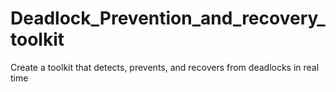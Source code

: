 # Deadlock_Prevention_and_recovery_toolkit
Create a toolkit that detects, prevents, and recovers from deadlocks in real time
